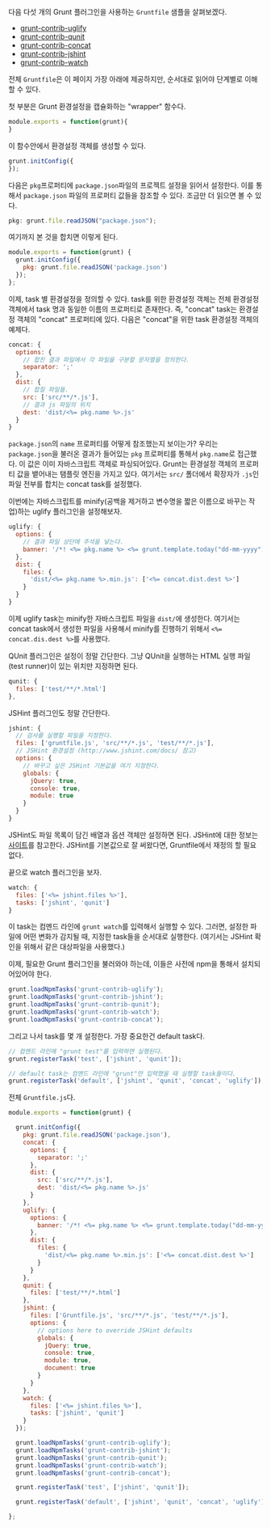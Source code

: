 다음 다섯 개의 Grunt 플러그인을 사용하는 `Gruntfile` 샘플을 살펴보겠다.

* [grunt-contrib-uglify](https://github.com/gruntjs/grunt-contrib-uglify)
* [grunt-contrib-qunit](https://github.com/gruntjs/grunt-contrib-qunit)
* [grunt-contrib-concat](https://github.com/gruntjs/grunt-contrib-concat)
* [grunt-contrib-jshint](https://github.com/gruntjs/grunt-contrib-jshint)
* [grunt-contrib-watch](https://github.com/gruntjs/grunt-contrib-watch)

<!-- more -->

전체 `Gruntfile`은 이 페이지 가장 아래에 제공하지만, 순서대로 읽어야 단계별로 이해할 수 있다. 

첫 부분은 Grunt 환경설정을 캡슐화하는 "wrapper" 함수다. 

```javascript
module.exports = function(grunt){
}
```

이 함수안에서 환경설정 객체를 생성할 수 있다. 

```javascript
grunt.initConfig({
});
```

다음은 `pkg`프로퍼티에 `package.json`파일의 프로젝트 설정을 읽어서 설정한다. 이를 통해서 `package.json` 파일의 프로퍼티 값들을 참조할 수 있다. 조금만 더 읽으면 볼 수 있다. 

```javascript
pkg: grunt.file.readJSON("package.json");
```

여기까지 본 것을 합치면 이렇게 된다. 

```javascript
module.exports = function(grunt) {
  grunt.initConfig({
    pkg: grunt.file.readJSON('package.json')
  });
};
```

이제, task 별 환경설정을 정의할 수 있다. task를 위한 환경설정 객체는 전체 환경설정 객체에서 task 명과 동일한 이름의 프로퍼티로 존재한다. 즉, "concat" task는 환경설정 객체의 "concat" 프로퍼티에 있다. 다음은 "concat"을 위한 task 환경설정 객체의 예제다. 

```javascript
concat: {
  options: {
    // 합친 결과 파일에서 각 파일을 구분할 문자열을 정의한다. 
    separator: ';'
  },
  dist: {
    // 합칠 파일들.
    src: ['src/**/*.js'],
    // 결과 js 파일의 위치
    dest: 'dist/<%= pkg.name %>.js'
  }
}
```

`package.json`의 `name` 프로퍼티를 어떻게 참조했는지 보이는가? 우리는 `package.json`을 불러온 결과가 들어있는 `pkg` 프로퍼티를 통해서 `pkg.name`로 접근했다. 이 값은 이미 자바스크립트 객체로 파싱되어있다. Grunt는 환경설정 객체의 프로퍼티 값을 뱉어내는 탬플릿 엔진을 가지고 있다. 여기서는 `src/` 폴더에서 확장자가 `.js`인 파일 전부를 합치는 concat task를 설정했다. 

이번에는 자바스크립트를 minify(공백을 제거하고 변수명을 짧은 이름으로 바꾸는 작업)하는 uglify 플러그인을 설정해보자.

```javascript
uglify: {
  options: {
    // 결과 파일 상단에 주석을 넣는다. 
    banner: '/*! <%= pkg.name %> <%= grunt.template.today("dd-mm-yyyy") %> */\n'
  },
  dist: {
    files: {
      'dist/<%= pkg.name %>.min.js': ['<%= concat.dist.dest %>']
    }
  }
}
```

이제 uglify task는 minify한 자바스크립트 파일을 `dist/`에 생성한다. 여기서는 concat task에서 생성한 파일을 사용해서 minify를 진행하기 위해서 `<%= concat.dis.dest %>`를 사용했다.

QUnit 플러그인은 설정이 정말 간단한다. 그냥 QUnit을 실행하는 HTML 실행 파일(test runner)이 있는 위치만 지정하면 된다.

```javascript
qunit: {
  files: ['test/**/*.html']
},
```

JSHint 플러그인도 정말 간단한다. 

```javascript
jshint: {
  // 검사를 실행할 파일을 지정한다. 
  files: ['gruntfile.js', 'src/**/*.js', 'test/**/*.js'],
  // JSHint 환경설정 (http://www.jshint.com/docs/ 참고)
  options: {
    // 바꾸고 싶은 JSHint 기본값을 여기 지정한다. 
    globals: {
      jQuery: true,
      console: true,
      module: true
    }
  }
}
```

JSHint도 파일 목록이 담긴 배열과 옵션 객체만 설정하면 된다. JSHint에 대한 정보는 [사이트](http://www.jshint.com/docs/)를 참고한다. JSHint를 기본값으로 잘 써왔다면, Gruntfile에서 재정의 할 필요없다.

끝으로 watch 플러그인을 보자. 

```javascript
watch: {
  files: ['<%= jshint.files %>'],
  tasks: ['jshint', 'qunit']
}
```

이 task는 컴멘드 라인에 `grunt watch`를 입력해서 실행할 수 있다. 그러면, 설정한 파일에 어떤 변화가 감지될 때, 지정한 task들을 순서대로 실행한다. (여기서는 JSHint 확인을 위해서 같은 대상파일을 사용했다.)

이제, 필요한 Grunt 플러그인을 불러와야 하는데, 이들은 사전에 npm을 통해서 설치되어있어야 한다. 

```javascript
grunt.loadNpmTasks('grunt-contrib-uglify');
grunt.loadNpmTasks('grunt-contrib-jshint');
grunt.loadNpmTasks('grunt-contrib-qunit');
grunt.loadNpmTasks('grunt-contrib-watch');
grunt.loadNpmTasks('grunt-contrib-concat');
```

그리고 나서 task를 몇 개 설정한다. 가장 중요한건 default task다. 

```javascript
// 컴멘드 라인에 "grunt test"를 입력하면 실행된다. 
grunt.registerTask('test', ['jshint', 'qunit']);

// default task는 컴멘드 라인에 "grunt"만 입력했을 때 실행할 task들이다. 
grunt.registerTask('default', ['jshint', 'qunit', 'concat', 'uglify']);
```

전체 `Gruntfile.js`다. 

```javascript
module.exports = function(grunt) {

  grunt.initConfig({
    pkg: grunt.file.readJSON('package.json'),
    concat: {
      options: {
        separator: ';'
      },
      dist: {
        src: ['src/**/*.js'],
        dest: 'dist/<%= pkg.name %>.js'
      }
    },
    uglify: {
      options: {
        banner: '/*! <%= pkg.name %> <%= grunt.template.today("dd-mm-yyyy") %> */\n'
      },
      dist: {
        files: {
          'dist/<%= pkg.name %>.min.js': ['<%= concat.dist.dest %>']
        }
      }
    },
    qunit: {
      files: ['test/**/*.html']
    },
    jshint: {
      files: ['Gruntfile.js', 'src/**/*.js', 'test/**/*.js'],
      options: {
        // options here to override JSHint defaults
        globals: {
          jQuery: true,
          console: true,
          module: true,
          document: true
        }
      }
    },
    watch: {
      files: ['<%= jshint.files %>'],
      tasks: ['jshint', 'qunit']
    }
  });

  grunt.loadNpmTasks('grunt-contrib-uglify');
  grunt.loadNpmTasks('grunt-contrib-jshint');
  grunt.loadNpmTasks('grunt-contrib-qunit');
  grunt.loadNpmTasks('grunt-contrib-watch');
  grunt.loadNpmTasks('grunt-contrib-concat');

  grunt.registerTask('test', ['jshint', 'qunit']);

  grunt.registerTask('default', ['jshint', 'qunit', 'concat', 'uglify']);

};
```








